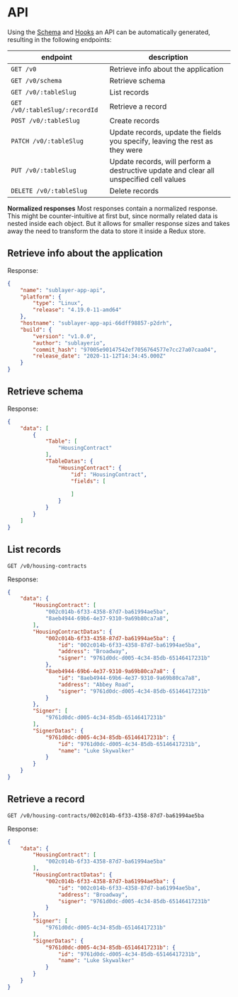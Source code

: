 # API

Using the [Schema](/docs/schema.md) and [Hooks](/docs/hooks.md) an API can be automatically generated, resulting in the following endpoints:

| endpoint | description |
| --- | --- |
| `GET /v0` | Retrieve info about the application |
| `GET /v0/schema` | Retrieve schema |
| `GET /v0/:tableSlug` | List records |
| `GET /v0/:tableSlug/:recordId` | Retrieve a record |
| `POST /v0/:tableSlug` | Create records |
| `PATCH /v0/:tableSlug` | Update records, update the fields you specify, leaving the rest as they were |
| `PUT /v0/:tableSlug` | Update records, will perform a destructive update and clear all unspecified cell values |
| `DELETE /v0/:tableSlug` | Delete records |

**Normalized responses**
Most responses contain a normalized response. This might be counter-intuitive at first but, since normally related data is nested inside each object. But it allows for smaller response sizes and takes away the need to transform the data to store it inside a Redux store.

## Retrieve info about the application

Response:
```json
{
    "name": "sublayer-app-api",
    "platform": {
        "type": "Linux",
        "release": "4.19.0-11-amd64"
    },
    "hostname": "sublayer-app-api-66dff98857-p2drh",
    "build": {
        "version": "v1.0.0",
        "author": "sublayerio",
        "commit_hash": "97005e90147542ef7056764577e7cc27a07caa04",
        "release_date": "2020-11-12T14:34:45.000Z"
    }
}
```
## Retrieve schema

Response:
```json
{
    "data": [
        {
            "Table": [
                "HousingContract"
            ],
            "TableDatas": {
                "HousingContract": {
                    "id": "HousingContract",
                    "fields": [
                    
                    ]
                }
            }
        }
    ]
}
```

## List records

`GET /v0/housing-contracts`

Response:
```json
{
    "data": {
        "HousingContract": [
            "002c014b-6f33-4358-87d7-ba61994ae5ba",
            "8aeb4944-69b6-4e37-9310-9a69b80ca7a8",
        ],
        "HousingContractDatas": {
            "002c014b-6f33-4358-87d7-ba61994ae5ba": {
                "id": "002c014b-6f33-4358-87d7-ba61994ae5ba",
                "address": "Broadway",
                "signer": "9761d0dc-d005-4c34-85db-65146417231b"
            },
            "8aeb4944-69b6-4e37-9310-9a69b80ca7a8": {
                "id": "8aeb4944-69b6-4e37-9310-9a69b80ca7a8",
                "address": "Abbey Road",
                "signer": "9761d0dc-d005-4c34-85db-65146417231b"
            }
        },
        "Signer": [
            "9761d0dc-d005-4c34-85db-65146417231b"
        ],
        "SignerDatas": {
            "9761d0dc-d005-4c34-85db-65146417231b": {
                "id": "9761d0dc-d005-4c34-85db-65146417231b",
                "name": "Luke Skywalker"
            }
        }
    }
}
```

## Retrieve a record

`GET /v0/housing-contracts/002c014b-6f33-4358-87d7-ba61994ae5ba`

Response:
```json
{
    "data": {
        "HousingContract": [
            "002c014b-6f33-4358-87d7-ba61994ae5ba"
        ],
        "HousingContractDatas": {
            "002c014b-6f33-4358-87d7-ba61994ae5ba": {
                "id": "002c014b-6f33-4358-87d7-ba61994ae5ba",
                "address": "Broadway",
                "signer": "9761d0dc-d005-4c34-85db-65146417231b"
            }
        },
        "Signer": [
            "9761d0dc-d005-4c34-85db-65146417231b"
        ],
        "SignerDatas": {
            "9761d0dc-d005-4c34-85db-65146417231b": {
                "id": "9761d0dc-d005-4c34-85db-65146417231b",
                "name": "Luke Skywalker"
            }
        }
    }
}
```